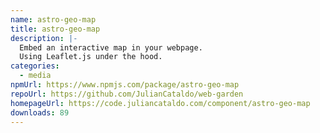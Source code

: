 ```yaml
---
name: astro-geo-map
title: astro-geo-map
description: |-
  Embed an interactive map in your webpage.
  Using Leaflet.js under the hood.
categories:
  - media
npmUrl: https://www.npmjs.com/package/astro-geo-map
repoUrl: https://github.com/JulianCataldo/web-garden
homepageUrl: https://code.juliancataldo.com/component/astro-geo-map
downloads: 89
---
```

